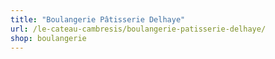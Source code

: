 ```yaml
---
title: "Boulangerie Pâtisserie Delhaye"
url: /le-cateau-cambresis/boulangerie-patisserie-delhaye/
shop: boulangerie
---
```

